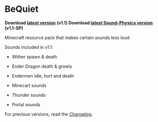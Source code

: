 # BeQuiet

<b> Download <a href="https://github.com/Alterux/BeQuiet/releases/download/1.1/BeQuiet-1.1.zip">latest version</a> (v1.1) </b>
<b> Download <a href="https://github.com/Alterux/BeQuiet/releases/download/1.1-SP/BeQuiet-1.1-SP.zip">latest Sound-Physics version</a> (v1.1-SP) </b>

Minecraft resource pack that makes certain sounds less loud.

Sounds included in v1.1:
- Wither spawn & death
- Ender Dragon death & growls
- Endermen idle, hurt and death

- Minecart sounds

- Thunder sounds

- Portal sounds

For previous versions, read the <a href="https://github.com/Alterux/BeQuiet/blob/master/Changelog.md">Changelog</a>.
